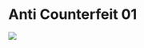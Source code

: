 # Anti Counterfeit 01
  <img src="https://firebasestorage.googleapis.com/v0/b/hinh-6eaf7.appspot.com/o/anti-counterfeit-01.png?alt=media&token=bb6fae8d-17d7-4ff5-84b3-38a3e9adb1b0">

